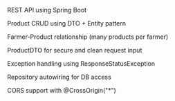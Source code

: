  REST API using Spring Boot

 Product CRUD using DTO + Entity pattern

 Farmer-Product relationship (many products per farmer)

 ProductDTO for secure and clean request input

 Exception handling using ResponseStatusException

Repository autowiring for DB access

CORS support with @CrossOrigin("*")